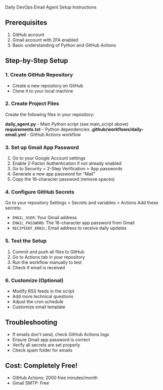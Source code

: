 Daily DevOps Email Agent Setup Instructions

## Prerequisites
1. GitHub account
2. Gmail account with 2FA enabled
3. Basic understanding of Python and GitHub Actions

## Step-by-Step Setup

### 1. Create GitHub Repository
- Create a new repository on GitHub
- Clone it to your local machine

### 2. Create Project Files
Create the following files in your repository:

**daily_agent.py** - Main Python script (see main_script above)
**requirements.txt** - Python dependencies
**.github/workflows/daily-email.yml** - GitHub Actions workflow

### 3. Set up Gmail App Password
1. Go to your Google Account settings
2. Enable 2-Factor Authentication if not already enabled
3. Go to Security > 2-Step Verification > App passwords
4. Generate a new app password for "Mail"
5. Copy the 16-character password (remove spaces)

### 4. Configure GitHub Secrets
Go to your repository Settings > Secrets and variables > Actions
Add these secrets:
- `EMAIL_USER`: Your Gmail address
- `EMAIL_PASSWORD`: The 16-character app password from Gmail
- `RECIPIENT_EMAIL`: Email address to receive daily updates

### 5. Test the Setup
1. Commit and push all files to GitHub
2. Go to Actions tab in your repository
3. Run the workflow manually to test
4. Check if email is received

### 6. Customize (Optional)
- Modify RSS feeds in the script
- Add more technical questions
- Adjust the cron schedule
- Customize email template

## Troubleshooting
- If emails don't send, check GitHub Actions logs
- Ensure Gmail app password is correct
- Verify all secrets are set properly
- Check spam folder for emails

## Cost: Completely Free!
- GitHub Actions: 2000 free minutes/month
- Gmail SMTP: Free

